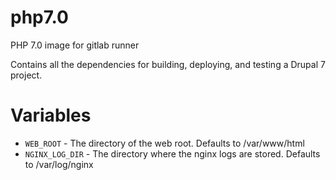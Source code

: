 # php7.0
PHP 7.0 image for gitlab runner

Contains all the dependencies for building, deploying, and testing a Drupal 7 project.


Variables
========
* `WEB_ROOT` - The directory of the web root. Defaults to /var/www/html
* `NGINX_LOG_DIR` - The directory where the nginx logs are stored. Defaults to /var/log/nginx
